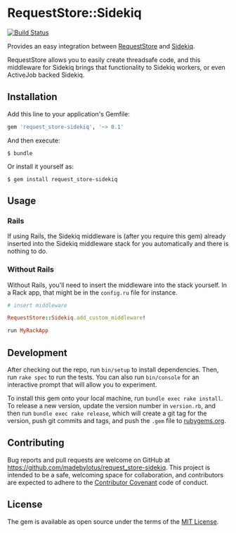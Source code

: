 # RequestStore::Sidekiq

[![Build Status](https://travis-ci.org/madebylotus/request_store-sidekiq.svg?branch=master)](https://travis-ci.org/madebylotus/request_store-sidekiq)

Provides an easy integration between [RequestStore](https://github.com/steveklabnik/request_store) and [Sidekiq](https://github.com/mperham/sidekiq).

RequestStore allows you to easily create threadsafe code, and this middleware for Sidekiq brings that functionality to Sidekiq workers, or even ActiveJob backed Sidekiq.

## Installation

Add this line to your application's Gemfile:

```ruby
gem 'request_store-sidekiq', '~> 0.1'
```

And then execute:

    $ bundle

Or install it yourself as:

    $ gem install request_store-sidekiq

## Usage

### Rails

If using Rails, the Sidekiq middleware is (after you require this gem) already inserted into the Sidekiq middleware stack for you automatically and there is nothing to do.

### Without Rails

Without Rails, you'll need to insert the middleware into the stack yourself.  In a Rack app, that might be in the `config.ru` file for instance.

```ruby
# insert middleware

RequestStore::Sidekiq.add_custom_middleware!

run MyRackApp
```

## Development

After checking out the repo, run `bin/setup` to install dependencies. Then, run `rake spec` to run the tests. You can also run `bin/console` for an interactive prompt that will allow you to experiment.

To install this gem onto your local machine, run `bundle exec rake install`. To release a new version, update the version number in `version.rb`, and then run `bundle exec rake release`, which will create a git tag for the version, push git commits and tags, and push the `.gem` file to [rubygems.org](https://rubygems.org).

## Contributing

Bug reports and pull requests are welcome on GitHub at https://github.com/madebylotus/request_store-sidekiq. This project is intended to be a safe, welcoming space for collaboration, and contributors are expected to adhere to the [Contributor Covenant](http://contributor-covenant.org) code of conduct.


## License

The gem is available as open source under the terms of the [MIT License](http://opensource.org/licenses/MIT).
